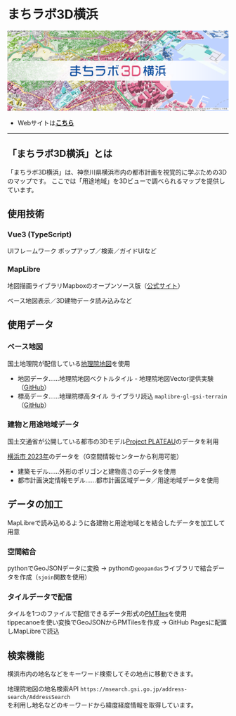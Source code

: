 # まちラボ3D横浜

![画面](public/ss_ml3-y.png)

* Webサイトは[**こちら**](https://sk0540.github.io/machi-labo-3D-yokohama/) 

---

## 「まちラボ3D横浜」とは
「まちラボ3D横浜」は、神奈川県横浜市内の都市計画を視覚的に学ぶための3Dのマップです。
ここでは「用途地域」を3Dビューで調べられるマップを提供しています。

## 使用技術

### Vue3 (TypeScript)
UIフレームワーク
ポップアップ／検索／ガイドUIなど

### MapLibre
地図描画ライブラリMapboxのオープンソース版（[公式サイト](https://maplibre.org/)）

ベース地図表示／3D建物データ読み込みなど


## 使用データ

### ベース地図
国土地理院が配信している[地理院地図](https://maps.gsi.go.jp/help/index.html)を使用


* 地図データ……地理院地図ベクトルタイル - 地理院地図Vector提供実験（[GitHub](https://github.com/gsi-cyberjapan/gsimaps-vector-experiment)）
* 標高データ……地理院標高タイル
ライブラリ読込 `maplibre-gl-gsi-terrain`（[GitHub](https://github.com/mug-jp/maplibre-gl-gsi-terrainを使用)）



### 建物と用途地域データ

国土交通省が公開している都市の3Dモデル[Project PLATEAU](https://www.mlit.go.jp/plateau/)のデータを利用

[横浜市 2023年](https://www.geospatial.jp/ckan/dataset/plateau-14100-yokohama-shi-2023)のデータを（G空間情報センターから利用可能）
* 建築モデル……外形のポリゴンと建物高さのデータを使用
* 都市計画決定情報モデル……都市計画区域データ／用途地域データを使用


## データの加工
MapLibreで読み込めるように各建物と用途地域とを結合したデータを加工して用意
### 空間結合
pythonでGeoJSONデータに変換 -> 
pythonの`geopandas`ライブラリで結合データを作成（`sjoin`関数を使用）

### タイルデータで配信

タイルを1つのファイルで配信できるデータ形式の[PMTiles](https://github.com/protomaps/PMTiles)を使用  
tippecanoeを使い変換でGeoJSONからPMTilesを作成 ->  GitHub Pagesに配置しMapLibreで読込

## 検索機能
横浜市内の地名などをキーワード検索してその地点に移動できます。

地理院地図の地名検索API
`https://msearch.gsi.go.jp/address-search/AddressSearch`  
を利用し地名などのキーワードから緯度経度情報を取得しています。
